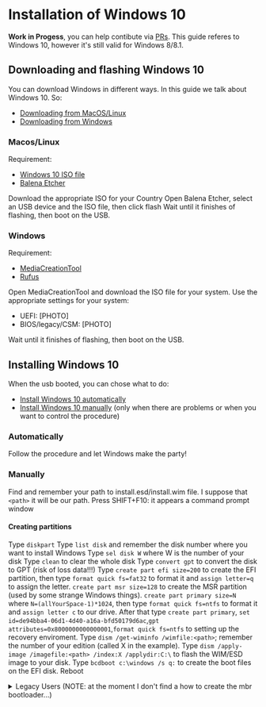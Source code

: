 # Installation of Windows 10
**Work in Progess**, you can help contibute via [PRs](https://github.com/dortania/OpenCore-Multiboot/pulls). This guide referes to Windows 10, however it's still valid for Windows 8/8.1.
## Downloading and flashing Windows 10
You can download Windows in different ways. In this guide we talk about Windows 10. So:
- [Downloading from MacOS/Linux](#MacOS/Linux)
- [Downloading from Windows](#Windows)

### Macos/Linux
Requirement:
- [Windows 10 ISO file](https://www.microsoft.com/software-download/windows10)
- [Balena Etcher](https://www.balena.io/etcher/)

Download the appropriate ISO for your Country
Open Balena Etcher, select an USB device and the ISO file, then click flash
Wait until it finishes of flashing, then boot on the USB.

### Windows
Requirement:
- [MediaCreationTool](https://www.microsoft.com/software-download/windows10)
- [Rufus](https://rufus.ie)

Open MediaCreationTool and download the ISO file for your system.
Use the appropriate settings for your system:
- UEFI: [PHOTO]
- BIOS/legacy/CSM: [PHOTO]

Wait until it finishes of flashing, then boot on the USB.

## Installing Windows 10
When the usb booted, you can chose what to do:
- [Install Windows 10 automatically](#automatically)
- [Install Windows 10 manually](#manually) (only when there are problems or when you want to control the procedure)
### Automatically
Follow the procedure and let Windows make the party!
### Manually
Find and remember your path to install.esd/install.wim file. I suppose that `<path>` it will be our path.
Press SHIFT+F10: it appears a command prompt window
#### Creating partitions
Type `diskpart`
Type `list disk` and remember the disk number where you want to install Windows
Type `sel disk W` where W is the number of your disk
Type `clean` to clear the whole disk
Type `convert gpt` to convert the disk to GPT (risk of loss data!!!) Type `create part efi size=200` to create the EFI partition, then type `format quick fs=fat32` to format it and `assign letter=q` to assign the letter. `create part msr size=128` to create the MSR partition (used by some strange Windows things). `create part primary size=N` where `N=(allYourSpace-1)*1024`, then type `format quick fs=ntfs` to format it and `assign letter c` to our drive. After that type `create part primary`, `set id=de94bba4-06d1-4d40-a16a-bfd50179d6ac`,`gpt attributes=0x8000000000000001`,`format quick fs=ntfs` to setting up the recovery enviroment.
Type `dism /get-wiminfo /wimfile:<path>`; remember the number of your edition (called X in the example).
Type `dism /apply-image /imagefile:<path> /index:X /applydir:C:\` to flash the WIM/ESD image to your disk.
Type `bcdboot c:\windows /s q:` to create the boot files on the EFI disk.
Reboot

<details>
<summary>Legacy Users (NOTE: at the moment I don't find a how to create the mbr bootloader...)</summary>

Type `diskpart`
Type `list disk` and remember the disk number where you want to install Windows
Type `sel disk W` where W is the number of your disk
Type `clean` to clear the whole disk
Type `create part primary size=N` where `N=(allYourSpace-0.5)*1024`, then type `format quick fs=ntfs` to format it and `assign letter c` to our drive. After that type `create part primary`, `set id=27`,`format quick fs=ntfs` to setting up the recovery partition.
TODO: I have no idea how to create the boot files in the MBR... If you know this, you can help contibute via [PRs](https://github.com/dortania/OpenCore-Multiboot/pulls).
</details>
